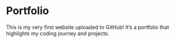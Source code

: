 # Portfolio
This is my very first website uploaded to GitHub! It’s a portfolio that highlights my coding journey and projects.
